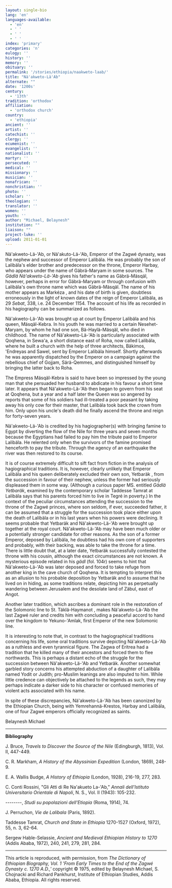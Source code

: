 ```yaml
---
layout: single-bio
lang: 'en'
languages-available:
  - 'en'
  - ' '
  - ' '
  - ' '
index: 'primary'
categories: 'n'
eulogy: ''
history: ''
memory: ''
obituary: ''
permalink: '/stories/ethiopia/naakweto-laab/'
title: "Nä'akweto-Lä'Ab"
alternate: ""
date: '1200s'
century:
  - '13th'
tradition: 'orthodox'
affiliation:
  - 'orthodox church'
country:
  - 'ethiopia'
ancient: ''
artist: ''
catechist: ''
clergy: ''
ecumenist: ''
evangelist: ''
nationalist: ''
martyr: ''
persecuted: ''
medical: ''
missionary: ''
musician: ''
nonafrican: ''
nonchristian: ''
photo: ''
scholar: ''
theologian: ''
translator: ''
women: ''
youth: ''
author: "Michael, Belaynesh"
institution: ""
liaison: ""
project-luke: ''
upload: 2011-01-01
---
```




N&auml;'akweto-L&auml;-'Ab, or N&auml;'akuto-L&auml;-'Ab, Emperor of the Zagwé dynasty, was the nephew and successor of Emperor Lalibäla. He was probably the son of Lalibäla's elder brother and predecessor on the throne, Emperor Harbay, who appears under the name of Gäbrä-Maryam  in some sources. The *Gädlä Nä'akweto-Lä-'Ab* gives his father's name as Gäbrä-Mäsqäl, however, perhaps in error for Gäbrä-Maryam or through confusion with Lalibäla's own throne name which was Gäbrä-Mäsqäl. The name of his mother appears as Markéza , and his date of birth is given, doubtless erroneously in the light of known dates of the reign of Emperor Lalibäla, as 29 *Sebat*, 338, i.e. 24 December 1154. The account of his life as recorded in his hagiography can be summarized as follows.

Nä'akweto-Lä-'Ab was brought up at court by Emperor Lalibäla and his queen, Mäsqäl-Kebra.  In his youth he was married to a certain Nesehet-Maryam, by whom he had one son, Bä-Haylä-Mäsqäl, who died in childhood. The name of Nä'akweto-Lä-'Ab is particularly associated with Qoqhena, in Sewa'a, a short distance east of Roha, now called Lalibäla, where he built a church with the help of three architects, Bäkimos, 'Endreyas and Sawel, sent by Emperor Lalibäla himself. Shortly afterwards he was apparently dispatched by the Emperor on a campaign against the rebellious chief of Gojjam, Särä-Qemmes, and distinguished himself by bringing the latter back to Roha.

The Empress Mäsqäl-Kebra is said to have been so impressed by the young man that she persuaded her husband to abdicate in his favour a short time later. It appears that Nä'akweto-Lä-'Ab then began to govern from his seat at Qoqhena, but a year and a half later the Queen was so angered by reports that some of his soldiers had ill-treated a poor peasant by taking away his only cow for their master, that Lalibäla took back the crown from him. Only upon his uncle's death did he finally ascend the throne and reign for forty-seven years.

Nä'akweto-Lä-'Ab is credited by his hagiographer(s) with bringing famine to Egypt by diverting the flow of the Nile for three years and seven months because the Egyptians had failed to pay him the tribute paid to Emperor Lalibäla. He relented only when the survivors of the famine promised henceforth to pay the tribute. Through the agency of an earthquake the river was then restored to its course.

It is of course extremely difficult to sift fact from fiction in the analysis of hagiographical traditions. It is, however, clearly unlikely that Emperor Lalibäla and his queen deliberately excluded their own son, Yetbaräk , from the succession in favour of their nephew, unless the former had seriously displeased them in some way. (Although a curious paper MS. entitled *Gädlä Yetbaräk*, examined by the contemporary scholar Taddesse Tamrat at Lalibäla says that his parents forced him to live in Tegré in poverty.) In the context of the peculiar circumstances attending the succession to the throne of the Zagwé princes, where son seldom, if ever, succeeded father, it can be assumed that a struggle for the succession took place either upon the death of Lalibäla or in his last years when his powers were declining. It seems probable that Yetbaräk and Nä'akweto-Lä-'Ab were brought up together at the royal court. Nä'akweto-Lä-'Ab may have been much older or a potentially stronger candidate for other reasons. As the son of a former Emperor, deposed by Lalibäla, he doubtless had his own core of supporters and probably, with their backing, was able to take the throne for a time. There is little doubt that, at a later date, Yetbaräk successfully contested the throne with his cousin, although the exact circumstances are not known. A mysterious episode related in his *gädl* (fol. 104r) seems to hint that Nä'akweto-Lä-'Ab was later deposed and forced to take refuge from another king in the cave church of Qoqhena. It is tempting to interpret this as an allusion to his probable deposition by Yetbaräk and to assume that he lived on in hiding, as some traditions relate, depicting him as perpetually wandering between Jerusalem and the desolate land of Zäbul, east of Angot.

Another later tradition, which ascribes a dominant role in the restoration of the Solomonic line to St. Täklä-Haymanot , makes Nä'akweto-Lä-'Ab the last Zagwé ruler and credits him with concluding a peaceful accord to hand over the kingdom to Yekuno-'Amlak, first Emperor of the new Solomonic line.

It is interesting to note that, in contrast to the hagiographical traditions concerning his life, some oral traditions survive depicting Nä'akweto-Lä-'Ab as a ruthless and even tyrannical figure. The Zagwa of Eritrea had a tradition that he killed many of their ancestors and forced them to flee northwards. This is perhaps a distant echo of the struggle for the succession between Nä'akweto-Lä-'Ab and Yetbaräk. Another somewhat garbled story concerns his attempted abduction of a daughter of Lalibäla named Yodit or Judith; pro-Muslim leanings are also imputed to him. While little credence can objectively be attached to the legends as such, they may perhaps indicate a darker side to his character or confused memories of violent acts associated with his name.

In spite of these discrepancies, Nä'akweto-Lä-'Ab has been canonized by the Ethiopian Church, being with Yemrehannä-Krestos, Harbay and Lalibäla, one of four Zagwé emperors officially recognized as saints.

Belaynesh Michael

---

**Bibliography**

J. Bruce, *Travels to Discover the Source of the Nile* (Edingburgh, 1813), Vol. II, 447-449.

C. R. Markham, *A History of the Abyssinian Expedition* (London, 1869), 248-9.

E. A. Wallis Budge, *A History of Ethiopia* (London, 1928), 216-19, 277, 283.

C. Conti Rossini, "Gli Atti di Re Na'akueto La-'Ab," *Annali dell'Istituto Universitario Orientale di Napoli*, N. S., Vol. II (1943): 105-232.

--------, *Studi su popolazioni dell'Etiopia* (Roma, 1914), 74.

J. Perruchon, *Vie de Lalibala* (Paris, 1892).

Taddesse Tamrat, *Church and State in Ethiopia* 1270-1527 (Oxford, 1972), 55, n. 3, 62-64.

Sergew Hable-Selassie, *Ancient and Medieval Ethiopian History to 1270* (Addis Ababa, 1972), 240, 241, 279, 281, 284.

---

This article is reproduced, with permission, from *The Dictionary of Ethiopian Biography, Vol. 1 'From Early Times to the End of the Zagwé Dynasty c. 1270 A.D.,'* copyright &copy; 1975, edited by Belaynesh Michael, S. Chojnacki and Richard Pankhurst, Institute of Ethiopian Studies, Addis Ababa, Ethiopia.  All rights reserved.